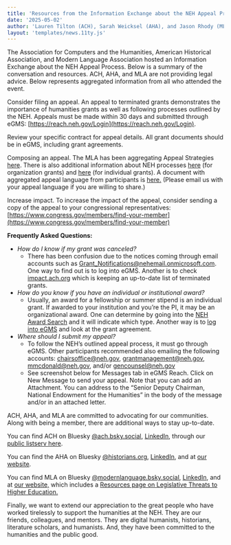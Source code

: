 ```yaml
---
title: 'Resources from the Information Exchange about the NEH Appeal Process'
date: '2025-05-02'
author: 'Lauren Tilton (ACH), Sarah Weicksel (AHA), and Jason Rhody (MLA)'
layout: 'templates/news.11ty.js'
---
```

The Association for Computers and the Humanities, American Historical Association, and Modern Language Association hosted an Information Exchange about the NEH Appeal Process. Below is a summary of the conversation and resources. ACH, AHA, and MLA are not providing legal advice. Below represents aggregated information from all who attended the event.

Consider filing an appeal. An appeal to terminated grants demonstrates the importance of humanities grants as well as following processes outlined by the NEH. Appeals must be made within 30 days and submitted through eGMS: [https://reach.neh.gov/Login](https://reach.neh.gov/Login).

Review your specific contract for appeal details. All grant documents should be in eGMS, including grant agreements.

Composing an appeal. The MLA has been aggregating Appeal Strategies [here](https://docs.google.com/document/d/1lHGciRYjETxum-4JPpMyRfb7yJJQJOKxTyVyiD24anE/edit?tab=t.0). There is also additional information about NEH processes [here](https://www.neh.gov/general-terms-and-conditions-awards-organizations-grants-and-cooperative-agreements-issued-january-2022#_Toc92721723) (for organization grants) and [here](https://www.neh.gov/general-terms-and-conditions-awards-individuals) (for individual grants). A document with aggregated appeal language from participants is [here.](https://docs.google.com/document/d/1V-MbG1_xOlvmHT-NYC0ssGPhpcUEdYlGcVXGOQTSHA8/edit?tab=t.0#heading=h.sfwfip4ntng1) (Please email us with your appeal language if you are willing to share.)

Increase impact. To increase the impact of the appeal, consider sending a copy of the appeal to your congressional representatives: [https://www.congress.gov/members/find-your-member](https://www.congress.gov/members/find-your-member)

**Frequently Asked Questions:**

* *How do I know if my grant was canceled?*
    * There has been confusion due to the notices coming through email accounts such as Grant_Notifications@nehemail.onmicrosoft.com.  One way to find out is to log into eGMS. Another is to check [impact.ach.org](https://impact.ach.org) which is keeping an up-to-date list of terminated grants.
* *How do you know if you have an individual or institutional award?*
    * Usually, an award for a fellowship or summer stipend is an individual grant. If awarded to your institution and you’re the PI, it may be an organizational award. One can determine by going into the [NEH Award Search](https://apps.neh.gov/publicquery/) and it will indicate which type. Another way is to [log into eGMS](https://reach.neh.gov/Login) and look at the grant agreement.
* *Where should I submit my appeal?*
    * To follow the NEH’s outlined appeal process, it must go through eGMS. Other participants recommended also emailing the following accounts: chairsoffice@neh.gov, grantmanagement@neh.gov, mmcdonald@neh.gov, and/or gencounsel@neh.gov
    * See screenshot below for Messages tab in eGMS Reach. Click on New Message to send your appeal. Note that you can add an Attachment. You can address to the “Senior Deputy Chairman, National Endowment for the Humanities” in the body of the message and/or in an attached letter.

<!-- ![Fig. 1: Screenshot of eGMS Reach Menu for an Organizational grant award](./src/images/image002.png) -->

ACH, AHA, and MLA are committed to advocating for our communities. Along with being a member, there are additional ways to stay up-to-date.

You can find ACH on Bluesky [@ach.bsky.social](https://bsky.app/profile/ach.bsky.social), [LinkedIn](https://www.linkedin.com/company/105564958/admin/dashboard/), through our [public listserv here](https://docs.google.com/forms/d/1gFRjabvERQwcBrnzKkKTGm19jjLkRrDRb17iPYwKoAA/viewform?edit_requested=true). 

You can find the AHA on Bluesky [@historians.org](https://bsky.app/profile/historians.org), [LinkedIn](https://www.linkedin.com/company/american-historical-association/posts/?feedView=all), and at [our website](https://www.historians.org/).

You can find MLA on Bluesky [@modernlanguage.bsky.social](https://bsky.app/profile/modernlanguage.bsky.social), [LinkedIn](https://www.linkedin.com/company/modern-language-association/), and at [our website,](https://www.mla.org/) which includes a [Resources page on Legislative Threats to Higher Education.](https://www.mla.org/Resources/Advocacy/Resources-on-Legislative-Threats-to-Higher-Education)

Finally, we want to extend our appreciation to the great people who have worked tirelessly to support the humanities at the NEH. They are our friends, colleagues, and mentors. They are digital humanists, historians, literature scholars, and humanists. And, they have been committed to the humanities and the public good.
